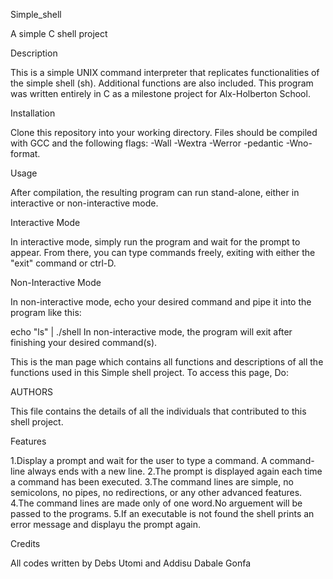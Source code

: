 
Simple_shell

A simple C shell project

Description

This is a simple UNIX command interpreter that replicates functionalities of the simple shell (sh). Additional functions are also included. This program was written entirely in C as a milestone project for Alx-Holberton School.

Installation

Clone this repository into your working directory. Files should be compiled with GCC and the following flags: -Wall -Wextra -Werror -pedantic -Wno-format.

Usage

After compilation, the resulting program can run stand-alone, either in interactive or non-interactive mode.

Interactive Mode

In interactive mode, simply run the program and wait for the prompt to appear. From there, you can type commands freely, exiting with either the "exit" command or ctrl-D.

Non-Interactive Mode

In non-interactive mode, echo your desired command and pipe it into the program like this:

echo "ls" | ./shell In non-interactive mode, the program will exit after finishing your desired command(s).

This is the man page which contains all functions and descriptions of all the functions used in this Simple shell project. To access this page, Do:

AUTHORS

This file contains the details of all the individuals that contributed to this shell project.

Features

1.Display a prompt and wait for the user to type a command. A command-line always ends with a new line.
2.The prompt is displayed again each time a command has been executed.
3.The command lines are simple, no semicolons, no pipes, no redirections, or any other advanced features.
4.The command lines are made only of one word.No arguement will be passed to the programs. 5.If an executable is not found the shell prints an error message and displayu the prompt again.

Credits

All codes written by Debs Utomi and Addisu Dabale Gonfa
